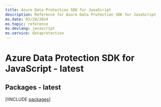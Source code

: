 ```yaml
---
title: Azure Data Protection SDK for JavaScript
description: Reference for Azure Data Protection SDK for JavaScript
ms.date: 03/29/2024
ms.topic: reference
ms.devlang: javascript
ms.service: dataprotection
---
```

# Azure Data Protection SDK for JavaScript - latest
## Packages - latest
[!INCLUDE [packages](data-protection-index.md)]